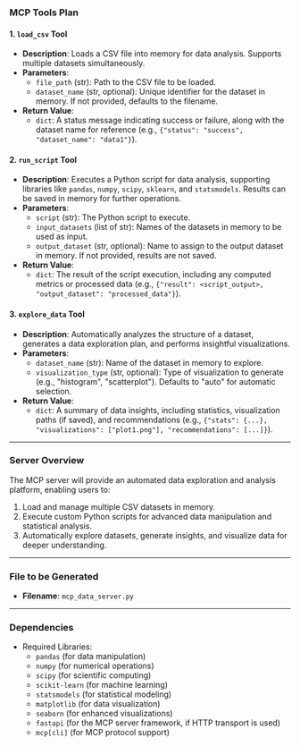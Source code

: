 ### **MCP Tools Plan**

#### **1. `load_csv` Tool**
- **Description**: Loads a CSV file into memory for data analysis. Supports multiple datasets simultaneously.
- **Parameters**:
  - `file_path` (str): Path to the CSV file to be loaded.
  - `dataset_name` (str, optional): Unique identifier for the dataset in memory. If not provided, defaults to the filename.
- **Return Value**:
  - `dict`: A status message indicating success or failure, along with the dataset name for reference (e.g., `{"status": "success", "dataset_name": "data1"}`).

#### **2. `run_script` Tool**
- **Description**: Executes a Python script for data analysis, supporting libraries like `pandas`, `numpy`, `scipy`, `sklearn`, and `statsmodels`. Results can be saved in memory for further operations.
- **Parameters**:
  - `script` (str): The Python script to execute.
  - `input_datasets` (list of str): Names of the datasets in memory to be used as input.
  - `output_dataset` (str, optional): Name to assign to the output dataset in memory. If not provided, results are not saved.
- **Return Value**:
  - `dict`: The result of the script execution, including any computed metrics or processed data (e.g., `{"result": <script_output>, "output_dataset": "processed_data"}`).

#### **3. `explore_data` Tool**
- **Description**: Automatically analyzes the structure of a dataset, generates a data exploration plan, and performs insightful visualizations.
- **Parameters**:
  - `dataset_name` (str): Name of the dataset in memory to explore.
  - `visualization_type` (str, optional): Type of visualization to generate (e.g., "histogram", "scatterplot"). Defaults to "auto" for automatic selection.
- **Return Value**:
  - `dict`: A summary of data insights, including statistics, visualization paths (if saved), and recommendations (e.g., `{"stats": {...}, "visualizations": ["plot1.png"], "recommendations": [...]}`).

---

### **Server Overview**
The MCP server will provide an automated data exploration and analysis platform, enabling users to:
1. Load and manage multiple CSV datasets in memory.
2. Execute custom Python scripts for advanced data manipulation and statistical analysis.
3. Automatically explore datasets, generate insights, and visualize data for deeper understanding.

---

### **File to be Generated**
- **Filename**: `mcp_data_server.py`

---

### **Dependencies**
- Required Libraries:
  - `pandas` (for data manipulation)
  - `numpy` (for numerical operations)
  - `scipy` (for scientific computing)
  - `scikit-learn` (for machine learning)
  - `statsmodels` (for statistical modeling)
  - `matplotlib` (for data visualization)
  - `seaborn` (for enhanced visualizations)
  - `fastapi` (for the MCP server framework, if HTTP transport is used)
  - `mcp[cli]` (for MCP protocol support)
